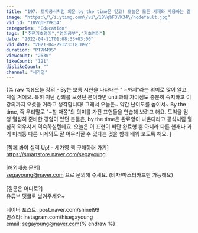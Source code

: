 ```yaml
---
title: "197. 토익공식처럼 외운 by the time은 잊고! 오늘은 모든 시제와 사용하는 걸 배워봐요 |세가영+엄쌤|"
image: "https:\/\/i.ytimg.com\/vi\/18VqbF3VK34\/hqdefault.jpg"
vid_id: "18VqbF3VK34"
categories: "Education"
tags: ["추천기초영어","영어공부","기초영어"]
date: "2022-04-11T01:08:33+03:00"
vid_date: "2021-04-29T23:18:09Z"
duration: "PT7M49S"
viewcount: "2630"
likeCount: "121"
dislikeCount: ""
channel: "세가영"
---
```

{% raw %}[오늘 강의 - By는 보통 시한을 나타내는 &quot; ~까지&quot;라는 의미로 많이 알고 계실 거에요. 특히 지난 강의를 보셨던 분이라면 until과의 차이점도 충분히 숙지하고 이 강의까지 오셨을 거라고 생각합니다! 그래서 오늘은~ 약간 난이도를 높여서~ By the time, 즉 우리말로 &quot;~할 때쯤&quot;의 의미를 가진 표현들을 연습해 보려고 해요. 토익을 엄청 열심히 준비한 경험이 있던 분들은, by the time은 완료형이 나온다라고 공식처럼 열심히 외우셔서 익숙하실텐데요. 오늘은 이 표현이 비단 완료형 뿐 아니라 다른 현재나 과거 미래등 다른 시제와도 잘 어우러질 수 있다는 것을 함께 배워 보도록 해요. ]<br /><br />[함께 봐야 실력 Up! - 세가영 책 구매하러 가기]<br /><a rel="nofollow" target="blank" href="https://smartstore.naver.com/segayoung">https://smartstore.naver.com/segayoung</a><br /><br />[해외배송 문의] <br />segayoung@naver.com 으로 문의해 주세요. (비자/마스터카드만 가능해요)<br /><br />[질문은 어디로?]<br />유튜브 댓글로 남겨주세요~<br /><br />네이버 포스트: post.naver.com/shinel99<br />인스타: instagram.com/hisegayoung<br />email: segayoung@naver.com{% endraw %}
